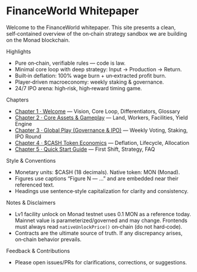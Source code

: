 # FinanceWorld Whitepaper

Welcome to the FinanceWorld whitepaper. This site presents a clean, self‑contained overview of the on‑chain strategy sandbox we are building on the Monad blockchain.

Highlights
- Pure on‑chain, verifiable rules — code is law.
- Minimal core loop with deep strategy: Input → Production → Return.
- Built‑in deflation: 100% wage burn + un‑extracted profit burn.
- Player‑driven macroeconomy: weekly staking & governance.
- 24/7 IPO arena: high‑risk, high‑reward timing game.

Chapters
- [Chapter 1 · Welcome](book/chapter-1/README.md) — Vision, Core Loop, Differentiators, Glossary
- [Chapter 2 · Core Assets & Gameplay](book/chapter-2/README.md) — Land, Workers, Facilities, Yield Engine
- [Chapter 3 · Global Play (Governance & IPO)](book/chapter-3/README.md) — Weekly Voting, Staking, IPO Round
- [Chapter 4 · $CASH Token Economics](book/chapter-4/README.md) — Deflation, Lifecycle, Allocation
- [Chapter 5 · Quick Start Guide](book/chapter-5/README.md) — First Shift, Strategy, FAQ

Style & Conventions
- Monetary units: $CASH (18 decimals). Native token: MON (Monad).
- Figures use captions “Figure N — …” and are embedded near their referenced text.
- Headings use sentence‑style capitalization for clarity and consistency.

Notes & Disclaimers
- Lv1 facility unlock on Monad testnet uses 0.1 MON as a reference today. Mainnet value is parameterized/governed and may change. Frontends must always read `nativeUnlockPrice()` on‑chain (do not hard‑code).
- Contracts are the ultimate source of truth. If any discrepancy arises, on‑chain behavior prevails.

Feedback & Contributions
- Please open issues/PRs for clarifications, corrections, or suggestions.
